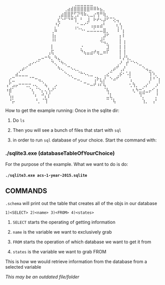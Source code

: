⠀⠀⠀⠀⠀⠀⠀⠀⠀⠀⠀⠀⠀⠀⠀⠀⠀⠀⠀⠀⠀⢀⣀⣀⣀⣀⣀⠀⠀⠀⠀⠀⠀⠀⠀⠀⠀⠀⠀⠀⠀⠀⠀⠀⠀⠀⠀⠀
⠀⠀⠀⠀⠀⠀⠀⠀⠀⠀⠀⠀⠀⠀⠀⠀⠀⠀⢀⣴⣾⣿⣿⣿⣿⣿⠿⠿⠷⣦⡀⠀⠀⠀⠀⠀⠀⠀⠀⠀⠀⠀⠀⠀⠀⠀⠀⠀
⠀⠀⠀⠀⠀⠀⠀⠀⠀⠀⠀⠀⠀⠀⠀⠀⢀⣴⣿⣿⣟⢋⡝⠻⠷⢄⣀⡔⢻⠛⢷⡀⠀⠀⠀⠀⠀⠀⠀⠀⠀⠀⠀⠀⠀⠀⠀⠀
⠀⠀⠀⠀⠀⠀⠀⠀⠀⠀⠀⠀⠀⠀⠀⠀⣎⠑⠋⠙⠛⢹⠀⠃⠀⣸⠀⠗⠞⠢⡼⠋⠉⢕⢤⠀⠀⠀⠀⠀⠀⠀⠀⠀⠀⠀⠀⠀
⠀⠀⠀⠀⠀⠀⠀⠀⠀⠀⠀⠀⠀⠀⠀⡘⠎⠀⠀⠀⠀⢀⡁⠒⠊⠁⢠⣤⣤⣴⠃⠀⠀⠀⢆⢣⠀⠀⠀⠀⠀⠀⠀⠀⠀⠀⠀⠀
⠀⠀⠀⠀⠀⠀⠀⠀⠀⠀⠀⠀⠀⠀⢀⠷⠀⠀⠀⠀⠀⠈⠈⠑⠂⠤⠤⠥⠤⠤⣿⡀⠀⠀⠸⠈⡆⠀⠀⠀⠀⠀⠀⠀⠀⠀⠀⠀
⠀⠀⠀⠀⠀⠀⠀⠀⠀⠀⠀⠀⠀⠀⢸⡆⠀⠀⠀⠀⠀⠀⠀⠀⠀⠀⠀⠀⠀⢀⡼⠋⠀⠀⠀⡆⠇⠀⠀⠀⠀⠀⠀⠀⠀⠀⠀⠀
⠀⠀⠀⠀⠀⠀⠀⠀⠀⠀⠀⠀⠀⠀⠘⠃⠀⠀⠀⠀⠀⠀⠀⠀⠀⠀⠀⠀⠀⠺⢥⡀⠀⠀⠀⡇⢰⠀⠀⠀⠀⠀⠀⠀⠀⠀⠀⠀
⠀⠀⠀⠀⠀⠀⠀⠀⠀⠀⠀⠀⠀⠀⡇⠀⠀⠀⠀⠀⠀⠀⠀⡐⠀⠀⠀⠀⠀⠀⠀⣹⠀⠀⠀⡇⢸⠀⠀⠀⠀⠀⠀⠀⠀⠀⠀⠀
⠀⠀⠀⠀⠀⠀⠀⠀⠀⠀⠀⠀⠀⢠⢯⠀⠀⠀⠀⠀⠀⠀⠀⠙⢦⣤⣴⠞⢶⣀⠶⠏⠀⠀⠀⡇⢸⠀⠀⠀⠀⠀⠀⠀⠀⠀⠀⠀
⠀⠀⠀⠀⠀⠀⠀⠀⠀⠀⣀⠤⠒⠳⡀⠳⣄⠀⠀⠀⠀⠀⠀⠀⠀⠀⠀⠀⠀⠀⠀⠀⠀⠀⠀⠇⡜⢣⡀⠀⠀⠀⠀⠀⠀⠀⠀⠀
⠀⠀⠀⠀⠀⠀⠀⣠⠔⠊⠁⠀⠀⠀⠙⢄⠈⠳⢄⠀⠀⠀⠀⠀⠀⠀⠀⠀⠀⠀⠀⠀⠀⠀⢀⠜⠀⡞⠈⠑⠢⣀⠀⠀⠀⠀⠀⠀
⠀⠀⠀⠀⢀⡴⠊⠀⠀⠀⠀⠀⠀⠀⠀⠀⠳⢄⠀⠉⠢⢄⡀⠀⠀⠀⠀⠀⠀⠀⠀⠀⢀⡴⠋⢀⡜⠀⠀⠀⠀⠀⠑⢤⣀⠀⠀⠀
⠀⠀⠀⣴⣁⣀⣀⠀⠀⠀⠀⠀⠀⠀⠀⠀⠀⠀⠑⢄⡀⠀⠈⠓⠢⢄⣀⠀⠀⠀⢀⣔⠉⠀⢀⡮⠂⠡⡇⠀⠀⠀⠀⠀⢹⠱⡀⠀
⠀⡔⣉⠀⠀⠀⠀⠈⠉⠒⢤⡀⠀⠀⠀⠀⠀⠀⠀⠀⠈⠒⠤⡀⠀⠀⠀⢨⠗⣆⡜⠀⠑⠴⠋⠀⠀⠀⢡⠀⠀⠀⠀⠀⡸⠘⠈⡆
⢠⠋⣠⡤⠒⠒⢒⡒⠠⢄⠀⠈⢦⠀⠀⡠⠀⠀⠀⠀⠀⠀⠀⠀⠉⠒⠤⠞⠰⠎⢧⠀⠀⠀⠀⠀⠀⠀⢂⢳⡀⠀⢀⡔⠁⠀⡰⠁
⠰⣾⠁⠀⠀⠀⠀⠈⢆⠈⠑⡄⢄⢣⠜⠁⠀⠀⠀⠀⠀⠀⠀⠀⠀⠀⠀⠀⠀⠀⠈⢧⠀⠀⠀⠀⠀⠀⠀⢆⠳⣒⣡⣀⡤⠊⢰⠀
⠀⢣⡄⠀⠀⠀⠀⠀⠈⠆⠀⠚⡌⡎⠀⠀⠀⠀⠀⠀⠀⠀⠀⠀⠀⠀⠀⠀⠀⠀⠀⣈⣇⠀⠀⠀⠀⠀⠀⠀⠀⠹⡉⠀⠀⠀⡘⠀
⠀⠘⡥⠀⠀⠀⠀⠀⠀⠘⡀⠈⢹⠀⠀⠀⠀⠀⠀⠀⠀⠀⠀⠀⠀⠀⠀⠀⠀⠀⠀⠉⠈⢧⠀⠀⠀⠀⠀⠀⠀⠀⢱⡀⠀⢠⠃⠀

How to get the example running:
Once in the sqlite dir:
1) Do `ls`
2) Then you will see a bunch of files that start with `sql`

3) in order to run `sql` database of your choice. Start the command with:
### ./sqlite3.exe (databaseTableOfYourChoice)
For the purpose of the example. What we want to do is do:
#### ` ./sqlite3.exe acs-1-year-2015.sqlite `

## COMMANDS

`.schema` will print out the table that creates all of the objs in our database

`1)<SELECT> 2)<name> 3)<FROM> 4)<states>`
1) `SELECT` starts the operating of getting information

2) `name` is the variable we want to exclusively grab

3) `FROM` starts the operation of which database we want to get it from

4) `states` is the variable we want to grab FROM

This is how we would retrieve information from the database from a selected variable

*This may be an outdated file/folder*
